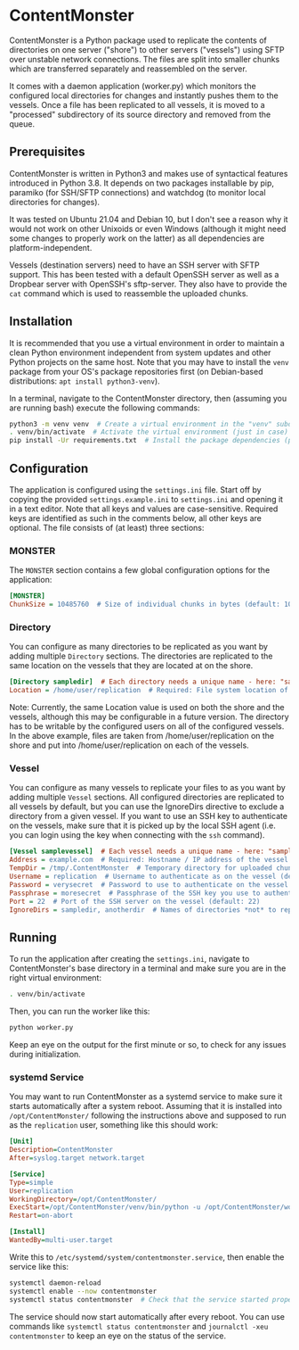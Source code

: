 # ContentMonster

ContentMonster is a Python package used to replicate the contents of directories on one server ("shore") to other servers ("vessels") using SFTP over unstable network connections. The files are split into smaller chunks which are transferred separately and reassembled on the server.

It comes with a daemon application (worker.py) which monitors the configured local directories for changes and instantly pushes them to the vessels. Once a file has been replicated to all vessels, it is moved to a "processed" subdirectory of its source directory and removed from the queue.

## Prerequisites

ContentMonster is written in Python3 and makes use of syntactical features introduced in Python 3.8. It depends on two packages installable by pip, paramiko (for SSH/SFTP connections) and watchdog (to monitor local directories for changes).

It was tested on Ubuntu 21.04 and Debian 10, but I don't see a reason why it would not work on other Unixoids or even Windows (although it might need some changes to properly work on the latter) as all dependencies are platform-independent.

Vessels (destination servers) need to have an SSH server with SFTP support. This has been tested with a default OpenSSH server as well as a Dropbear server with OpenSSH's sftp-server. They also have to provide the `cat` command which is used to reassemble the uploaded chunks.

## Installation

It is recommended that you use a virtual environment in order to maintain a clean Python environment independent from system updates and other Python projects on the same host. Note that you may have to install the `venv` package from your OS's package repositories first (on Debian-based distributions: `apt install python3-venv`).

In a terminal, navigate to the ContentMonster directory, then (assuming you are running bash) execute the following commands:

```bash
python3 -m venv venv  # Create a virtual environment in the "venv" subdirectory
. venv/bin/activate  # Activate the virtual environment (just in case)
pip install -Ur requirements.txt  # Install the package dependencies (paramiko/watchdog)
```

## Configuration

The application is configured using the `settings.ini` file. Start off by copying the provided `settings.example.ini` to `settings.ini` and opening it in a text editor. Note that all keys and values are case-sensitive. Required keys are identified as such in the comments below, all other keys are optional. The file consists of (at least) three sections:

### MONSTER

The `MONSTER` section contains a few global configuration options for the application:

```ini
[MONSTER]
ChunkSize = 10485760  # Size of individual chunks in bytes (default: 10 MiB)
```

### Directory

You can configure as many directories to be replicated as you want by adding multiple `Directory` sections. The directories are replicated to the same location on the vessels that they are located at on the shore.

```ini
[Directory sampledir]  # Each directory needs a unique name - here: "sampledir"
Location = /home/user/replication  # Required: File system location of the directory
```

Note: Currently, the same Location value is used on both the shore and the vessels, although this may be configurable in a future version. The directory has to be writable by the configured users on all of the configured vessels. In the above example, files are taken from /home/user/replication on the shore and put into /home/user/replication on each of the vessels.

### Vessel

You can configure as many vessels to replicate your files to as you want by adding multiple `Vessel` sections. All configured directories are replicated to all vessels by default, but you can use the IgnoreDirs directive to exclude a directory from a given vessel. If you want to use an SSH key to authenticate on the vessels, make sure that it is picked up by the local SSH agent (i.e. you can login using the key when connecting with the `ssh` command).

```ini
[Vessel samplevessel]  # Each vessel needs a unique name - here: "samplevessel"
Address = example.com  # Required: Hostname / IP address of the vessel
TempDir = /tmp/.ContentMonster  # Temporary directory for uploaded chunks (default: /tmp/.ContentMonster) - needs to be writable
Username = replication  # Username to authenticate as on the vessel (default: same as user running ContentMonster)
Password = verysecret  # Password to use to authenticate on the vessel (default: none, use SSH key)
Passphrase = moresecret  # Passphrase of the SSH key you use to authenticate (default: none, key has no passphrase)
Port = 22  # Port of the SSH server on the vessel (default: 22)
IgnoreDirs = sampledir, anotherdir  # Names of directories *not* to replicate to this vessel, separated by commas
```

## Running

To run the application after creating the `settings.ini`, navigate to ContentMonster's base directory in a terminal and make sure you are in the right virtual environment:

```bash
. venv/bin/activate
```

Then, you can run the worker like this:

```bash
python worker.py
```

Keep an eye on the output for the first minute or so, to check for any issues during initialization.

### systemd Service

You may want to run ContentMonster as a systemd service to make sure it starts automatically after a system reboot. Assuming that it is installed into `/opt/ContentMonster/` following the instructions above and supposed to run as the `replication` user, something like this should work:

```ini
[Unit]
Description=ContentMonster
After=syslog.target network.target

[Service]
Type=simple
User=replication
WorkingDirectory=/opt/ContentMonster/
ExecStart=/opt/ContentMonster/venv/bin/python -u /opt/ContentMonster/worker.py
Restart=on-abort

[Install]
WantedBy=multi-user.target
```

Write this to `/etc/systemd/system/contentmonster.service`, then enable the service like this:

```bash
systemctl daemon-reload
systemctl enable --now contentmonster
systemctl status contentmonster  # Check that the service started properly
```

The service should now start automatically after every reboot. You can use commands like `systemctl status contentmonster` and `journalctl -xeu contentmonster` to keep an eye on the status of the service.
